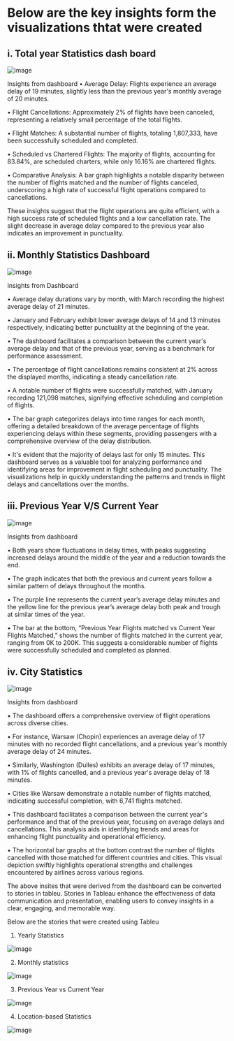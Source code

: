 # Below are the key insights form the visualizations thtat were created
## i.	Total year Statistics dash board
 ![image](https://github.com/user-attachments/assets/693c81d4-7b71-494e-8f28-dd392bb02982)


Insights from dashboard
•	Average Delay: Flights experience an average delay of 19 minutes, slightly less than the previous year's monthly average of 20 minutes.

•	Flight Cancellations: Approximately 2% of flights have been canceled, representing a relatively small percentage of the total flights.

•	Flight Matches: A substantial number of flights, totaling 1,807,333, have been successfully scheduled and completed.

•	Scheduled vs Chartered Flights: The majority of flights, accounting for 83.84%, are scheduled charters, while only 16.16% are chartered flights.

•	Comparative Analysis: A bar graph highlights a notable disparity between the number of flights matched and the number of flights canceled, underscoring a high rate of successful flight operations compared to cancellations.


These insights suggest that the flight operations are quite efficient, with a high success rate of scheduled flights and a low cancellation rate. The slight decrease in average delay compared to the previous year also indicates an improvement in punctuality.

















## ii.	Monthly Statistics Dashboard

 ![image](https://github.com/user-attachments/assets/ae97f727-3683-4a1b-958e-bff482cb55ea)


Insights from Dashboard

•	Average delay durations vary by month, with March recording the highest average delay of 21 minutes.

•	January and February exhibit lower average delays of 14 and 13 minutes respectively, indicating better punctuality at the beginning of the year.

•	The dashboard facilitates a comparison between the current year's average delay and that of the previous year, serving as a benchmark for performance assessment.

•	The percentage of flight cancellations remains consistent at 2% across the displayed months, indicating a steady cancellation rate.

•	A notable number of flights were successfully matched, with January recording 121,098 matches, signifying effective scheduling and completion of flights.

•	The bar graph categorizes delays into time ranges for each month, offering a detailed breakdown of the average percentage of flights experiencing delays within these segments, providing passengers with a comprehensive overview of the delay distribution.

•	It's evident that the majority of delays last for only 15 minutes. This dashboard serves as a valuable tool for analyzing performance and identifying areas for improvement in flight scheduling and punctuality. The visualizations help in quickly understanding the patterns and trends in flight delays and cancellations over the months.























## iii.	Previous Year V/S Current Year
 ![image](https://github.com/user-attachments/assets/8416064a-c1a4-4b40-93a8-f2c67eaafccf)


Insights from dashboard

•	Both years show fluctuations in delay times, with peaks suggesting increased delays around the middle of the year and a reduction towards the end.

•	The graph indicates that both the previous and current years follow a similar pattern of delays throughout the months.

•	The purple line represents the current year’s average delay minutes and the yellow line for the previous year’s average delay both peak and trough at similar times of the year.

•	The bar at the bottom, “Previous Year Flights matched vs Current Year Flights Matched,” shows the number of flights matched in the current year, ranging from 0K to 200K. This suggests a considerable number of flights were successfully scheduled and completed as planned.























## iv.	City Statistics
 
![image](https://github.com/user-attachments/assets/4c35067a-3413-4c43-b312-821169a95052)

Insights from dashboard

•	The dashboard offers a comprehensive overview of flight operations across diverse cities.

•	For instance, Warsaw (Chopin) experiences an average delay of 17 minutes with no recorded flight cancellations, and a previous year's monthly average delay of 24 minutes.

•	Similarly, Washington (Dulles) exhibits an average delay of 17 minutes, with 1% of flights cancelled, and a previous year's average delay of 18 minutes.

•	Cities like Warsaw demonstrate a notable number of flights matched, indicating successful completion, with 6,741 flights matched.

•	This dashboard facilitates a comparison between the current year's performance and that of the previous year, focusing on average delays and cancellations. This analysis aids in identifying trends and areas for enhancing flight punctuality and operational efficiency.

•	The horizontal bar graphs at the bottom contrast the number of flights cancelled with those matched for different countries and cities. This visual depiction swiftly highlights operational strengths and challenges encountered by airlines across various regions.





The above insites that were derived from the dashboard can be converted to stories in tableu. Stories in Tableau enhance the effectiveness of data communication and presentation, enabling users to convey insights in a clear, engaging, and memorable way.













Below are the stories that were created using Tableu
1.	Yearly Statistics 
 
![image](https://github.com/user-attachments/assets/52e3c1b7-3dbd-4080-abe2-e0a8d764bd0b)


2.	Monthly statistics
 

 ![image](https://github.com/user-attachments/assets/8ddb303a-7722-44e8-b5d8-f0c7e754dac0)





3.	Previous Year vs Current Year
 
![image](https://github.com/user-attachments/assets/802da9c3-61a8-4c2f-8fcd-cb3c053d0a29)












4.	Location-based Statistics
 


 ![image](https://github.com/user-attachments/assets/bdade1a0-cfa6-4dc0-9a15-c258c9629c66)

 

